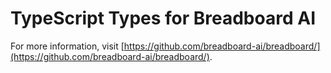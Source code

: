 # TypeScript Types for Breadboard AI

For more information, visit [https://github.com/breadboard-ai/breadboard/](https://github.com/breadboard-ai/breadboard/).
